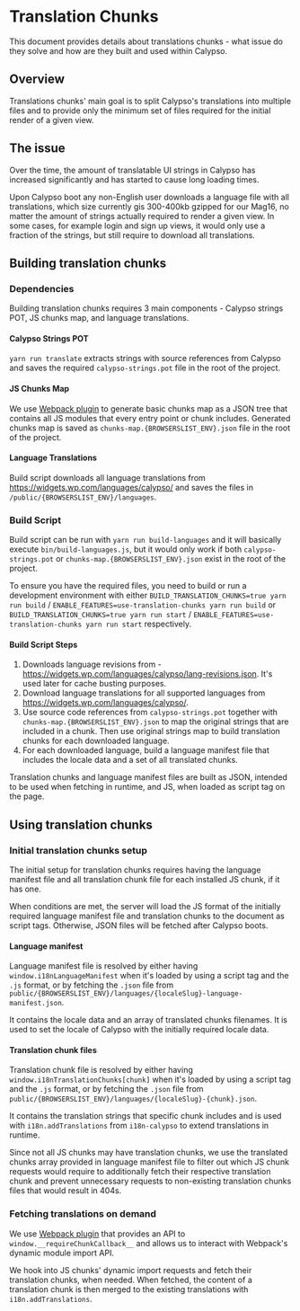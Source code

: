 # Translation Chunks

This document provides details about translations chunks - what issue do they solve and how are they built and used within Calypso.

## Overview

Translations chunks' main goal is to split Calypso's translations into multiple files and to provide only the minimum set of files required for the initial render of a given view.

## The issue

Over the time, the amount of translatable UI strings in Calypso has increased significantly and has started to cause long loading times.

Upon Calypso boot any non-English user downloads a language file with all translations, which size currently gis 300-400kb gzipped for our Mag16, no matter the amount of strings actually required to render a given view. In some cases, for example login and sign up views, it would only use a fraction of the strings, but still require to download all translations.

## Building translation chunks

### Dependencies

Building translation chunks requires 3 main components - Calypso strings POT, JS chunks map, and language translations.

#### Calypso Strings POT

`yarn run translate` extracts strings with source references from Calypso and saves the required `calypso-strings.pot` file in the root of the project.

#### JS Chunks Map

We use [Webpack plugin](https://github.com/Automattic/wp-calypso/blob/HEAD/build-tools/webpack/generate-chunks-map-plugin.js) to generate basic chunks map as a JSON tree that contains all JS modules that every entry point or chunk includes. Generated chunks map is saved as `chunks-map.{BROWSERSLIST_ENV}.json` file in the root of the project.

#### Language Translations

Build script downloads all language translations from <https://widgets.wp.com/languages/calypso/> and saves the files in `/public/{BROWSERSLIST_ENV}/languages`.

### Build Script

Build script can be run with `yarn run build-languages` and it will basically execute `bin/build-languages.js`, but it would only work if both `calypso-strings.pot` or `chunks-map.{BROWSERSLIST_ENV}.json` exist in the root of the project.

To ensure you have the required files, you need to build or run a development environment with either `BUILD_TRANSLATION_CHUNKS=true yarn run build` / `ENABLE_FEATURES=use-translation-chunks yarn run build` or `BUILD_TRANSLATION_CHUNKS=true yarn run start` / `ENABLE_FEATURES=use-translation-chunks yarn run start` respectively.

#### Build Script Steps

1. Downloads language revisions from - <https://widgets.wp.com/languages/calypso/lang-revisions.json>. It's used later for cache busting purposes.
2. Download language translations for all supported languages from <https://widgets.wp.com/languages/calypso/>.
3. Use source code references from `calypso-strings.pot` together with `chunks-map.{BROWSERSLIST_ENV}.json` to map the original strings that are included in a chunk. Then use original strings map to build translation chunks for each downloaded language.
4. For each downloaded language, build a language manifest file that includes the locale data and a set of all translated chunks.

Translation chunks and language manifest files are built as JSON, intended to be used when fetching in runtime, and JS, when loaded as script tag on the page.

## Using translation chunks

### Initial translation chunks setup

The initial setup for translation chunks requires having the language manifest file and all translation chunk file for each installed JS chunk, if it has one.

When conditions are met, the server will load the JS format of the initially required language manifest file and translation chunks to the document as script tags. Otherwise, JSON files will be fetched after Calypso boots.

#### Language manifest

Language manifest file is resolved by either having `window.i18nLanguageManifest` when it's loaded by using a script tag and the `.js` format, or by fetching the `.json` file from `public/{BROWSERSLIST_ENV}/languages/{localeSlug}-language-manifest.json`.

It contains the locale data and an array of translated chunks filenames. It is used to set the locale of Calypso with the initially required locale data.

#### Translation chunk files

Translation chunk file is resolved by either having `window.i18nTranslationChunks[chunk]` when it's loaded by using a script tag and the `.js` format, or by fetching the `.json` file from `public/{BROWSERSLIST_ENV}/languages/{localeSlug}-{chunk}.json`.

It contains the translation strings that specific chunk includes and is used with `i18n.addTranslations` from `i18n-calypso` to extend translations in runtime.

Since not all JS chunks may have translation chunks, we use the translated chunks array provided in language manifest file to filter out which JS chunk requests would require to additionally fetch their respective translation chunk and prevent unnecessary requests to non-existing translation chunks files that would result in 404s.

### Fetching translations on demand

We use [Webpack plugin](https://github.com/Automattic/wp-calypso/blob/HEAD/build-tools/webpack/require-chunk-callback-plugin.js) that provides an API to `window.__requireChunkCallback__` and allows us to interact with Webpack's dynamic module import API.

We hook into JS chunks' dynamic import requests and fetch their translation chunks, when needed. When fetched, the content of a translation chunk is then merged to the existing translations with `i18n.addTranslations`.

